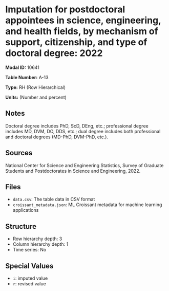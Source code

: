 # Imputation for postdoctoral appointees in science, engineering, and health fields, by mechanism of support, citizenship, and type of doctoral degree: 2022

**Modal ID:** 10641

**Table Number:** A-13

**Type:** RH (Row Hierarchical)

**Units:** (Number and percent)

## Notes

Doctoral degree includes PhD, ScD, DEng, etc.; professional degree includes MD, DVM, DO, DDS, etc.; dual degree includes both professional and doctoral degrees (MD-PhD, DVM-PhD, etc.).

## Sources

National Center for Science and Engineering Statistics, Survey of Graduate Students and Postdoctorates in Science and Engineering, 2022.

## Files

- `data.csv`: The table data in CSV format
- `croissant_metadata.json`: ML Croissant metadata for machine learning applications

## Structure

- Row hierarchy depth: 3
- Column hierarchy depth: 1
- Time series: No

## Special Values

- `i`: imputed value
- `r`: revised value
